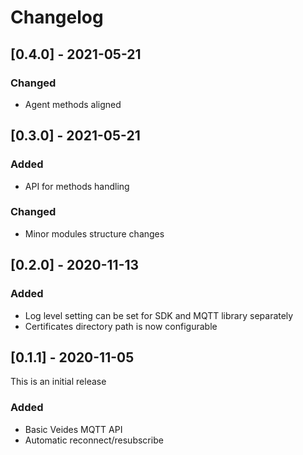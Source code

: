 # Changelog

## [0.4.0] - 2021-05-21

### Changed

* Agent methods aligned

## [0.3.0] - 2021-05-21

### Added

* API for methods handling

### Changed

* Minor modules structure changes

## [0.2.0] - 2020-11-13

### Added

* Log level setting can be set for SDK and MQTT library separately
* Certificates directory path is now configurable

## [0.1.1] - 2020-11-05

This is an initial release

### Added

* Basic Veides MQTT API
* Automatic reconnect/resubscribe
